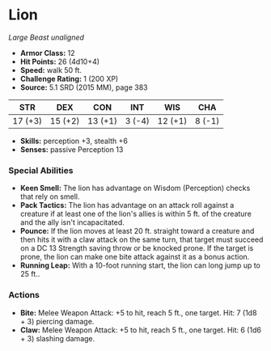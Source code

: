 # Lion

*Large* *Beast* *unaligned*

- **Armor Class:** 12
- **Hit Points:** 26 (4d10+4)
- **Speed:** walk 50 ft.
- **Challenge Rating:** 1 (200 XP)
- **Source:** 5.1 SRD (2015 MM), page 383

| STR | DEX | CON | INT | WIS | CHA |
| --- | --- | --- | --- | --- | --- |
| 17 (+3) | 15 (+2) | 13 (+1) | 3 (-4) | 12 (+1) | 8 (-1) |

- **Skills:** perception +3, stealth +6
- **Senses:** passive Perception 13

### Special Abilities

- **Keen Smell:** The lion has advantage on Wisdom (Perception) checks that rely on smell.
- **Pack Tactics:** The lion has advantage on an attack roll against a creature if at least one of the lion's allies is within 5 ft. of the creature and the ally isn't incapacitated.
- **Pounce:** If the lion moves at least 20 ft. straight toward a creature and then hits it with a claw attack on the same turn, that target must succeed on a DC 13 Strength saving throw or be knocked prone. If the target is prone, the lion can make one bite attack against it as a bonus action.
- **Running Leap:** With a 10-foot running start, the lion can long jump up to 25 ft..

### Actions

- **Bite:** Melee Weapon Attack: +5 to hit, reach 5 ft., one target. Hit: 7 (1d8 + 3) piercing damage.
- **Claw:** Melee Weapon Attack: +5 to hit, reach 5 ft., one target. Hit: 6 (1d6 + 3) slashing damage.


